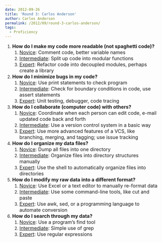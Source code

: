 ```yaml
---
date: 2012-09-26
title: 'Round 3: Carlos Anderson'
author: Carlos Anderson
permalink: /2012/09/round-3-carlos-anderson/
tags:
  - Proficiency
---
```

1.  **<span style="font-size: medium;">How do I make my code more readable (not spaghetti code)?</span>** 
    1.  <span style="font-size: medium;"><span style="text-decoration: underline;">Novice</span>: Comment code, better variable names</span>
    2.  <span style="font-size: medium;"><span style="text-decoration: underline;">Intermediate</span>: Split up code into modular functions</span>
    3.  <span style="font-size: medium;"><span style="text-decoration: underline;">Expert</span>: Refactor code into decoupled modules, perhaps create a library</span>
2.  **<span style="font-size: medium;">How do I minimize bugs in my code?</span>** 
    1.  <span style="font-size: medium;"><span style="text-decoration: underline;">Novice</span>: Use print statements to check program</span>
    2.  <span style="font-size: medium;"><span style="text-decoration: underline;">Intermediate</span>: Check for boundary conditions in code, use assert statements</span>
    3.  <span style="font-size: medium;"><span style="text-decoration: underline;">Expert</span>: Unit testing, debugger, code tracing</span>
3.  **<span style="font-size: medium;">How do I collaborate (computer code) with others?</span>** 
    1.  <span style="font-size: medium;"><span style="text-decoration: underline;">Novice</span>: Coordinate when each person can edit code, e-mail updated code back and forth</span>
    2.  <span style="font-size: medium;"><span style="text-decoration: underline;">Intermediate</span>: Use a version control system in a basic way</span>
    3.  <span style="font-size: medium;"><span style="text-decoration: underline;">Expert</span>: Use more advanced features of a VCS, like branching, merging, and tagging; use issue tracking</span>
4.  **<span style="font-size: medium;">How do I organize my data files?</span>** 
    1.  <span style="font-size: medium;"><span style="text-decoration: underline;">Novice</span>: Dump all files into one directory</span>
    2.  <span style="font-size: medium;"><span style="text-decoration: underline;">Intermediate</span>: Organize files into directory structures manually</span>
    3.  <span style="font-size: medium;"><span style="text-decoration: underline;">Expert</span>: Use the shell to automatically organize files into directories</span>
5.  **<span style="font-size: medium;">How do I modify my raw data into a different format?</span>** 
    1.  <span style="font-size: medium;"><span style="text-decoration: underline;">Novice</span>: Use Excel or a text editor to manually re-format data</span>
    2.  <span style="font-size: medium;"><span style="text-decoration: underline;">Intermediate</span>: Use some command-line tools, like cut and paste</span>
    3.  <span style="font-size: medium;"><span style="text-decoration: underline;">Expert</span>: Use awk, sed, or a programming language to automate conversion</span>
6.  **<span style="font-size: medium;">How do I search through my data?</span>** 
    1.  <span style="font-size: medium;"><span style="text-decoration: underline;">Novice</span>: Use a program&#8217;s find tool</span>
    2.  <span style="font-size: medium;"><span style="text-decoration: underline;">Intermediate</span>: Simple use of grep</span>
    3.  <span style="font-size: medium;"><span style="text-decoration: underline;">Expert</span>: Use regular expressions</span>
